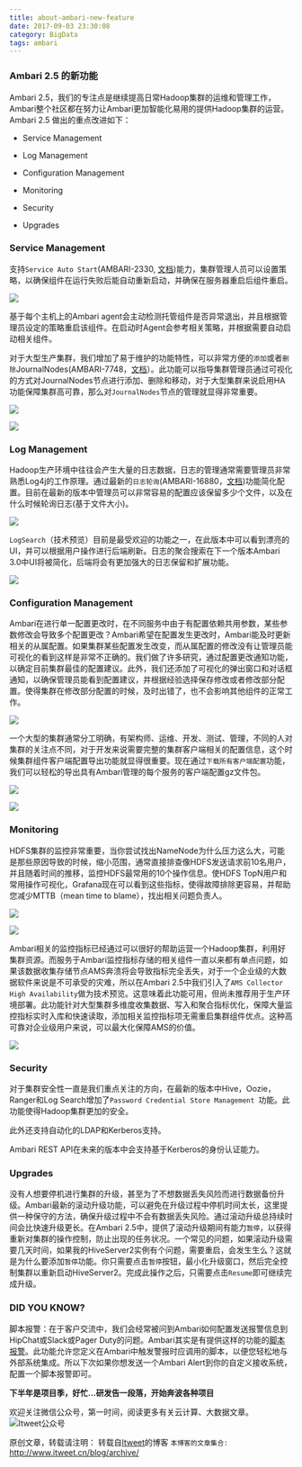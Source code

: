 ```yaml
---
title: about-ambari-new-feature
date: 2017-09-03 23:30:08
category: BigData
tags: ambari
---
```

### Ambari 2.5 的新功能

Ambari 2.5，我们的专注点是继续提高日常Hadoop集群的运维和管理工作，Ambari整个社区都在努力让Ambari更加智能化易用的提供Hadoop集群的运营。Ambari 2.5 做出的重点改进如下：

- Service Management

- Log Management

- Configuration Management

- Monitoring

- Security

- Upgrades

### Service Management

支持`Service Auto Start`(AMBARI-2330, [文档](https://docs.hortonworks.com/HDPDocuments/Ambari-2.5.1.0/bk_ambari-operations/content/enable_service_auto_start.html))能力，集群管理人员可以设置策略，以确保组件在运行失败后能自动重新启动，并确保在服务器重启后组件重启。

![](https://2xbbhjxc6wk3v21p62t8n4d4-wpengine.netdna-ssl.com/wp-content/uploads/2017/08/1-ServiceRestart-1024x624.png)

基于每个主机上的Ambari agent会主动检测托管组件是否异常退出，并且根据管理员设定的策略重启该组件。在启动时Agent会参考相关策略，并根据需要自动启动相关组件。

对于大型生产集群，我们增加了易于维护的功能特性，可以非常方便的`添加`或者`删除`JournalNodes(AMBARI-7748，[文档](https://docs.hortonworks.com/HDPDocuments/Ambari-2.5.1.0/bk_ambari-operations/content/manage_journal_nodes.html)）。此功能可以指导集群管理员通过可视化的方式对JournalNodes节点进行添加、删除和移动，对于大型集群来说启用HA功能保障集群高可靠，那么对`JournalNodes`节点的管理就显得非常重要。

![](https://2xbbhjxc6wk3v21p62t8n4d4-wpengine.netdna-ssl.com/wp-content/uploads/2017/08/2-ManageJournalNodes-1024x623.png)

![](https://2xbbhjxc6wk3v21p62t8n4d4-wpengine.netdna-ssl.com/wp-content/uploads/2017/08/3-AssignJournalNodes-1024x624.png)

### Log Management

Hadoop生产环境中往往会产生大量的日志数据，日志的管理通常需要管理员非常熟悉Log4j的工作原理。通过最新的`日志轮询`(AMBARI-16880，[文档](https://docs.hortonworks.com/HDPDocuments/Ambari-2.5.1.0/bk_ambari-upgrade/content/upgrading_log_rotation_configuration.html))功能简化配置。目前在最新的版本中管理员可以非常容易的配置应该保留多少个文件，以及在什么时候轮询日志(基于文件大小)。

![](https://2xbbhjxc6wk3v21p62t8n4d4-wpengine.netdna-ssl.com/wp-content/uploads/2017/08/4-LogRotation-1024x624.png)

`LogSearch`（技术预览）目前是最受欢迎的功能之一，在此版本中可以看到漂亮的UI，并可以根据用户操作进行后端刷新。日志的聚合搜索在下一个版本Ambari 3.0中UI将被简化，后端将会有更加强大的日志保留和扩展功能。

![](https://2xbbhjxc6wk3v21p62t8n4d4-wpengine.netdna-ssl.com/wp-content/uploads/2017/08/5-Logsearch-1024x703.png)

### Configuration Management

Ambari在进行单一配置更改时，在不同服务中由于有配置依赖共用参数，某些参数修改会导致多个配置更改？Ambari希望在配置发生更改时，Ambari能及时更新相关的从属配置。如果集群某些配置发生改变，而从属配置的修改没有让管理员能可视化的看到这样是非常不正确的。我们做了许多研究，通过配置更改通知功能，以确定目前集群最佳的配置建议。此外，我们还添加了可视化的弹出窗口和对话框通知，以确保管理员能看到配置建议，并根据经验选择保存修改或者修改部分配置。使得集群在修改部分配置的时候，及时出错了，也不会影响其他组件的正常工作。

![](https://2xbbhjxc6wk3v21p62t8n4d4-wpengine.netdna-ssl.com/wp-content/uploads/2017/08/6-ServiceAdvisor-1024x624.png)

一个大型的集群通常分工明确，有架构师、运维、开发、测试、管理，不同的人对集群的关注点不同，对于开发来说需要完整的集群客户端相关的配置信息，这个时候集群组件客户端配置导出功能就显得很重要。现在通过`下载所有客户端配置`功能，我们可以轻松的导出具有Ambari管理的每个服务的客户端配置gz文件包。

![](https://2xbbhjxc6wk3v21p62t8n4d4-wpengine.netdna-ssl.com/wp-content/uploads/2017/08/7-DownloadClientConfig-1024x624.png)

![](https://2xbbhjxc6wk3v21p62t8n4d4-wpengine.netdna-ssl.com/wp-content/uploads/2017/08/8-DownloadClientConfigFile-1024x331.png)

### Monitoring

HDFS集群的监控非常重要，当你尝试找出NameNode为什么压力这么大，可能是那些原因导致的时候，缩小范围，通常直接排查像HDFS发送请求前10名用户，并且随着时间的推移，监控HDFS最常用的10个操作信息。使HDFS TopN用户和常用操作可视化，Grafana现在可以看到这些指标，使得故障排除更容易，并帮助您减少MTTB（mean time to blame），找出相关问题负责人。

![](https://2xbbhjxc6wk3v21p62t8n4d4-wpengine.netdna-ssl.com/wp-content/uploads/2017/08/9-topn-1024x623.png)

![](https://2xbbhjxc6wk3v21p62t8n4d4-wpengine.netdna-ssl.com/wp-content/uploads/2017/08/10-topn-1024x652.png)

Ambari相关的监控指标已经通过可以很好的帮助运营一个Hadoop集群，利用好集群资源。而服务于Ambari监控指标存储的相关组件一直以来都有单点问题，如果该数据收集存储节点AMS奔溃将会导致指标完全丢失，对于一个企业级的大数据软件来说是不可承受的灾难，所以在Ambari 2.5中我们引入了`AMS Collector High Availability`做为技术预览。这意味着此功能可用，但尚未推荐用于生产环境部署。此功能针对大型集群多维度收集数据、写入和聚合指标优化，保障大量监控指标实时入库和快速读取，添加相关监控指标项无需重启集群组件优点。这种高可靠对企业级用户来说，可以最大化保障AMS的价值。

![](https://2xbbhjxc6wk3v21p62t8n4d4-wpengine.netdna-ssl.com/wp-content/uploads/2017/08/11-AMS-HA.png)

### Security

对于集群安全性一直是我们重点关注的方向，在最新的版本中Hive，Oozie，Ranger和Log Search增加了`Password Credential Store Management `功能。此功能使得Hadoop集群更加的安全。

此外还支持自动化的LDAP和Kerberos支持。

Ambari REST API在未来的版本中会支持基于Kerberos的身份认证能力。

### Upgrades

没有人想要停机进行集群的升级，甚至为了不想数据丢失风险而进行数据备份升级。Ambari最新的滚动升级功能，可以避免在升级过程中停机时间太长，这里提供一种保守的方法，确保升级过程中不会有数据丢失风险。通过滚动升级总持续时间会比快速升级更长。在Ambari 2.5中，提供了滚动升级期间有能力`暂停`，以获得重新对集群的操作控制，防止出现的任务状况。一个常见的问题，如果滚动升级需要几天时间，如果我的HiveServer2实例有个问题，需要重启，会发生生么？这就是为什么要添加`暂停`功能。你只需要点击`暂停`按钮，最小化升级窗口，然后完全控制集群以重新启动HiveServer2。完成此操作之后，只需要点击`Resume`即可继续完成升级。

### DID YOU KNOW?

脚本报警：在于客户交流中，我们会经常被问到Ambari如何配置发送报警信息到HipChat或Slack或Pager Duty的问题。Ambari其实是有提供这样的功能的[脚本报警](https://cwiki.apache.org/confluence/display/AMBARI/Creating+a+Script-based+Alert+Dispatcher)。此功能允许您定义在Ambari中触发警报时应调用的脚本，以便您轻松地与外部系统集成。所以下次如果你想发送一个Ambari Alert到你的自定义接收系统，配置一个脚本报警即可。

**下半年是项目季，好忙...研发告一段落，开始奔波各种项目**

欢迎关注微信公众号，第一时间，阅读更多有关云计算、大数据文章。
![Itweet公众号](https://github.com/itweet/labs/raw/master/common/img/weixin_public.png)

原创文章，转载请注明： 转载自[Itweet](http://www.itweet.cn)的博客
`本博客的文章集合:` http://www.itweet.cn/blog/archive/